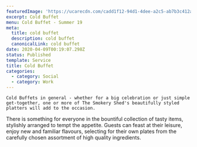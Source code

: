 ```yaml
---
featuredImage: 'https://ucarecdn.com/cadd1f12-94d1-4dee-a2c5-ab7b3c412a76/'
excerpt: Cold Buffet
menu: Cold Buffet - Summer 19
meta:
  title: cold buffet
  description: cold buffet
  canonicalLink: cold buffet
date: 2020-04-09T00:19:07.298Z
status: Published
template: Service
title: Cold Buffet
categories:
  - category: Social
  - category: Work
---
```

`Cold Buffets in general - whether for a big celebration or just simple get-together, one or more of The Smokery Shed's beautifully styled platters will add to the occasion.`

There is something for everyone in the bountiful collection of tasty items, stylishly arranged to tempt the appetite. Guests can feast at their leisure, enjoy new and familiar flavours, selecting for their own plates from the carefully chosen assortment of high quality ingredients.